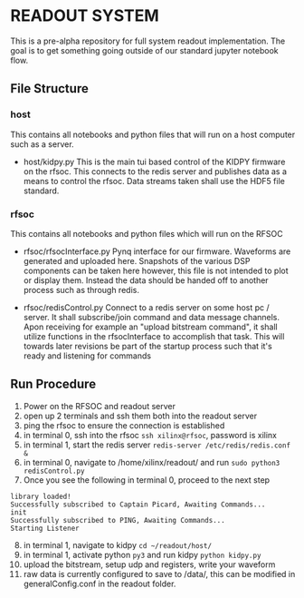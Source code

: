 # READOUT SYSTEM
This is a pre-alpha repository for full system readout implementation. The goal is to get something going outside of
our standard jupyter notebook flow.

## File Structure

### host
This contains all notebooks and python files that will run on a host computer such as a server.
* host/kidpy.py
    This is the main tui based control of the KIDPY firmware on the rfsoc. This connects to the redis server 
    and publishes data as a means to control the rfsoc. Data streams taken shall use the HDF5 file standard.

### rfsoc
This contains all notebooks and python files which will run on the RFSOC
 * rfsoc/rfsocInterface.py
    Pynq interface for our firmware. Waveforms are generated and uploaded here. Snapshots of the various DSP components can be taken here however, this
    file is not intended to plot or display them. Instead the data should be handed off to another process such as through redis.

* rfsoc/redisControl.py 
    Connect to a redis server on some host pc / server. It shall subscribe/join command and data message channels.
    Apon receiving for example an "upload bitstream command", it shall utilize functions in the rfsocInterface to accomplish that task.
    This will towards later revisions be part of the startup process such that it's ready and listening for commands

## Run Procedure
1. Power on the RFSOC and readout server
2. open up 2 terminals and ssh them both into the readout server
3. ping the rfsoc to ensure the connection is established
4. in terminal 0, ssh into the rfsoc `ssh xilinx@rfsoc`, password is xilinx
5. in terminal 1, start the redis server `redis-server /etc/redis/redis.conf &`
6. in terminal 0, navigate to /home/xilinx/readout/ and run `sudo python3 redisControl.py`
7. Once you see the following in terminal 0, proceed to the next step

```
library loaded!
Successfully subscribed to Captain Picard, Awaiting Commands...
init
Successfully subscribed to PING, Awaiting Commands...
Starting Listener
```

8. in terminal 1, navigate to kidpy `cd ~/readout/host/`
9. in terminal 1, activate python `py3` and run kidpy `python kidpy.py`
10. upload the bitstream, setup udp and registers, write your waveform
11. raw data is currently configured to save to /data/, this can be modified in generalConfig.conf in the readout
folder.
